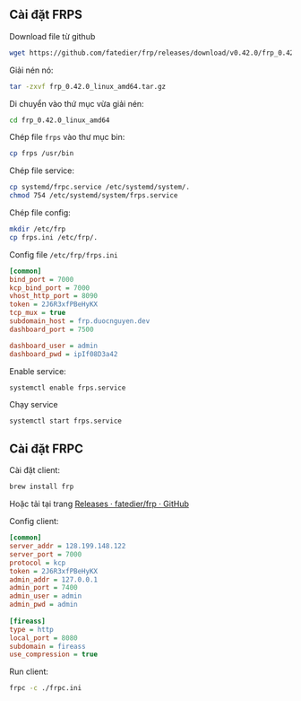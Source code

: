 ## Cài đặt FRPS

Download file từ github

```bash
wget https://github.com/fatedier/frp/releases/download/v0.42.0/frp_0.42.0_linux_amd64.tar.gz
```

Giải nén nó:

```bash
tar -zxvf frp_0.42.0_linux_amd64.tar.gz
```

Di chuyển vào thứ mục vừa giải nén:

```bash
cd frp_0.42.0_linux_amd64
```

Chép file `frps` vào thư mục bin:

```bash
cp frps /usr/bin
```

Chép file service:

```bash
cp systemd/frpc.service /etc/systemd/system/.
chmod 754 /etc/systemd/system/frps.service
```

Chép file config:

```bash
mkdir /etc/frp
cp frps.ini /etc/frp/.
```

Config file `/etc/frp/frps.ini`

```ini
[common]
bind_port = 7000
kcp_bind_port = 7000
vhost_http_port = 8090
token = 2J6R3xfPBeHyKX
tcp_mux = true
subdomain_host = frp.duocnguyen.dev
dashboard_port = 7500

dashboard_user = admin
dashboard_pwd = ipIf08D3a42
```

Enable service:

```bash
systemctl enable frps.service
```

Chạy service

```
systemctl start frps.service
```

## Cài đặt FRPC

Cài đặt client:

```bash
brew install frp
```

Hoặc tải tại trang [Releases · fatedier/frp · GitHub](https://github.com/fatedier/frp/releases)

Config client:

```ini
[common]  
server_addr = 128.199.148.122  
server_port = 7000  
protocol = kcp  
token = 2J6R3xfPBeHyKX  
admin_addr = 127.0.0.1  
admin_port = 7400  
admin_user = admin  
admin_pwd = admin  
  
[fireass]  
type = http  
local_port = 8080  
subdomain = fireass
use_compression = true
```

Run client:

```bash
frpc -c ./frpc.ini
```